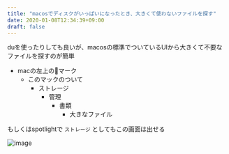 ```yaml
---
title: "macosでディスクがいっぱいになったとき、大きくて使わないファイルを探す"
date: 2020-01-08T12:34:39+09:00
draft: false
---
```


duを使ったりしても良いが、macosの標準でついているUIから大きくて不要なファイルを探すのが簡単

- macの左上の🍎マーク
  - このマックのついて
    - ストレージ
      - 管理
        - 書類
          - 大きなファイル

もしくはspotlightで `ストレージ` としてもこの画面は出せる

![image](https://user-images.githubusercontent.com/5309672/71948286-e7eb9e80-3212-11ea-9f97-00bd66975566.png)
